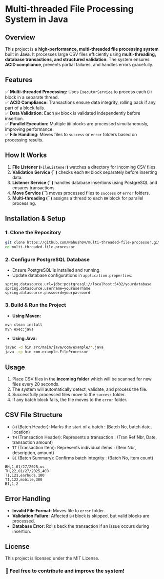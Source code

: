 # **Multi-threaded File Processing System in Java**

## **Overview**

This project is a **high-performance, multi-threaded file processing system** built in **Java**. It processes large CSV files efficiently using **multi-threading, database transactions, and structured validation**. The system ensures **ACID compliance**, prevents partial failures, and handles errors gracefully.

## **Features**

✅ **Multi-threaded Processing:** Uses `ExecutorService` to process each `BH` block in a separate thread.\
✅ **ACID Compliance:** Transactions ensure data integrity, rolling back if any part of a block fails.\
✅ **Data Validation:** Each `BH` block is validated independently before insertion.\
✅ **Parallel Execution:** Multiple `BH` blocks are processed simultaneously, improving performance.\
✅ **File Handling:** Moves files to `success` or `error` folders based on processing results.

## **How It Works**

1. **File Listener (**`FileListener`**)** watches a directory for incoming CSV files.
2. **Validation Service (**\`\`**)** checks each `BH` block separately before inserting data.
3. **Listener Service (**\`\`**)** handles database insertions using PostgreSQL and ensures transactions.
4. **Move Service (**\`\`**)** moves processed files to `success` or `error` folders.
5. **Multi-threading (**\`\`**)** assigns a thread to each `BH` block for parallel processing.

## **Installation & Setup**

### **1. Clone the Repository**

```bash
git clone https://github.com/Nahush04/multi-threaded-file-processor.git
cd multi-threaded-file-processor
```

### **2. Configure PostgreSQL Database**

- Ensure PostgreSQL is installed and running.
- Update database configurations in `application.properties`:

```properties
spring.datasource.url=jdbc:postgresql://localhost:5432/yourdatabase
spring.datasource.username=yourusername
spring.datasource.password=yourpassword
```

### **3. Build & Run the Project**

- **Using Maven:**

```bash
mvn clean install
mvn exec:java
```

- **Using Java:**

```bash
javac -d bin src/main/java/com/example/*.java
java -cp bin com.example.FileProcessor
```

## **Usage**

1. Place CSV files in the **incoming folder** which will be scanned for new files every 20 seconds.
2. The system will automatically detect, validate, and process the file.
3. Successfully processed files move to the `success` folder.
4. If any batch block fails, the file moves to the `error` folder.

## **CSV File Structure**

- `BH` (Batch Header): Marks the start of a batch : (Batch No, batch date, location)
- `TH` (Transaction Header): Represents a transaction : (Tran Ref Nbr, Date, transaction amount)
- `TI` (Transaction Item): Represents individual items : (Item Nbr, description, amount)
- `BI` (Batch Summary): Confirms batch integrity : (Batch No, item count)

```sample csv
BH,1,01/27/2025,us
TH,22,01/27/2025,400
TI,121,earbuds,100
TI,122,mobile,300
BI,1,2
```

## **Error Handling**

- **Invalid File Format:** Moves file to `error` folder.
- **Validation Failure:** Affected `BH` block is skipped, but valid blocks are processed.
- **Database Error:** Rolls back the transaction if an issue occurs during insertion.

## **License**

This project is licensed under the MIT License.

### 🚀 **Feel free to contribute and improve the system!**

